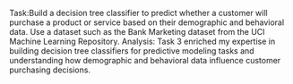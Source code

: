 Task:Build a decision tree classifier to predict whether a customer will purchase a product or service based on their demographic and behavioral data. Use a dataset such as the Bank Marketing dataset from the UCI Machine Learning Repository.
Analysis:
Task 3 enriched my expertise in building decision tree classifiers for predictive modeling tasks and understanding how demographic and behavioral data influence customer purchasing decisions.
